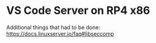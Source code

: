 # VS Code Server on RP4 x86

Additional things that had to be done:
https://docs.linuxserver.io/faq#libseccomp


